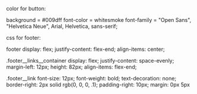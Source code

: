 color for button:

background = #009dff
font-color = whitesmoke
font-family = "Open Sans", "Helvetica Neue", Arial, Helvetica, sans-serif;


css for footer:

footer
    display: flex;
    justify-content: flex-end;
    align-items: center;



.footer__links__container
    display: flex;
    justify-content: space-evenly;
    margin-left: 12px;
    height: 82px;
    align-items: flex-end;


.footer__link
    font-size: 12px;
    font-weight: bold;
    text-decoration: none;
    border-right: 2px solid rgb(0, 0, 0, .1);
    padding-right: 10px;
    margin: 0px 5px
